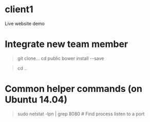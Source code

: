 # client1
Live website demo

# Integrate new team member
>git clone...
>cd public
>bower install --save

>cd ..

# Common helper commands (on Ubuntu 14.04)
>  sudo netstat -lpn | grep 8080   # Find process listen to a port
